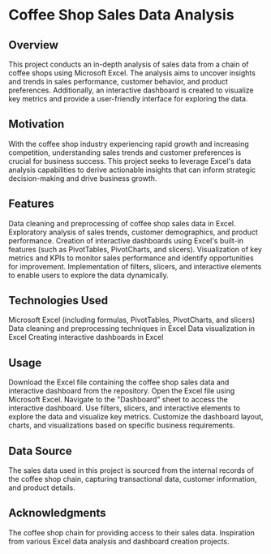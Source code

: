 # Coffee Shop Sales Data Analysis

## Overview
This project conducts an in-depth analysis of sales data from a chain of coffee shops using Microsoft Excel. The analysis aims to uncover insights and trends in sales performance, customer behavior, and product preferences. Additionally, an interactive dashboard is created to visualize key metrics and provide a user-friendly interface for exploring the data.

## Motivation
With the coffee shop industry experiencing rapid growth and increasing competition, understanding sales trends and customer preferences is crucial for business success. This project seeks to leverage Excel's data analysis capabilities to derive actionable insights that can inform strategic decision-making and drive business growth.

## Features
Data cleaning and preprocessing of coffee shop sales data in Excel.
Exploratory analysis of sales trends, customer demographics, and product performance.
Creation of interactive dashboards using Excel's built-in features (such as PivotTables, PivotCharts, and slicers).
Visualization of key metrics and KPIs to monitor sales performance and identify opportunities for improvement.
Implementation of filters, slicers, and interactive elements to enable users to explore the data dynamically.

## Technologies Used
Microsoft Excel (including formulas, PivotTables, PivotCharts, and slicers)
Data cleaning and preprocessing techniques in Excel
Data visualization in Excel
Creating interactive dashboards in Excel

## Usage
Download the Excel file containing the coffee shop sales data and interactive dashboard from the repository.
Open the Excel file using Microsoft Excel.
Navigate to the "Dashboard" sheet to access the interactive dashboard.
Use filters, slicers, and interactive elements to explore the data and visualize key metrics.
Customize the dashboard layout, charts, and visualizations based on specific business requirements.

## Data Source
The sales data used in this project is sourced from the internal records of the coffee shop chain, capturing transactional data, customer information, and product details.

## Acknowledgments
The coffee shop chain for providing access to their sales data.
Inspiration from various Excel data analysis and dashboard creation projects.
